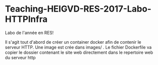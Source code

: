 # Teaching-HEIGVD-RES-2017-Labo-HTTPInfra
Labo de l'année en RES!

Il s'agit tout d'abord de créer un container docker afin de contenir le serveur HTTP.
Une image est crée dans images/ . Le fichier Dockerfile va copier le dossier contenant le site web directement dans le repertoire web du serveur http 